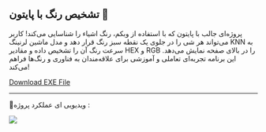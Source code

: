 ## تشخیص رنگ با پایتون 🌈

[](https://github.com/EhsanNaderlou/profile_images/blob/master/color.jpg)


پروژه‌ای جالب با پایتون که با استفاده از وبکم، رنگ اشیاء را شناسایی می‌کند! کاربر می‌تواند هر شی را در جلوی یک نقطه سبز رنگ قرار دهد و مدل ماشین لرنینگ KNN به سرعت رنگ آن را تشخیص داده و مقادیر HEX و RGB را در بالای صفحه نمایش می‌دهد. این برنامه تجربه‌ای تعاملی و آموزشی برای علاقه‌مندان به فناوری و رنگ‌ها فراهم می‌کند!

<a href="https://drive.google.com/file/d/12cYrAj9dFCLTKUrRwwPUsadl0sRt14j5/view?usp=drive_link">Download EXE File</a>

---
🔴ویدیویی ای عملکرد پروژه :

![](https://github.com/EhsanNaderlou/profile_images/blob/master/color.gif)
